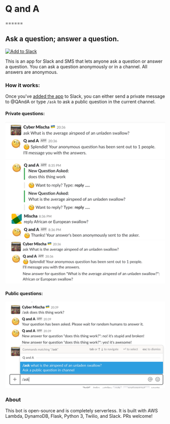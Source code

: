 # Q and A
======
## Ask a question; answer a question.

<a href="https://slack.com/oauth/authorize?client_id=303250292951.354646358592&scope=commands,identity.team,channels:history,chat:write,im:write,reactions:write,im:history"><img alt="Add to Slack" height="40" width="139" src="https://platform.slack-edge.com/img/add_to_slack.png" srcset="https://platform.slack-edge.com/img/add_to_slack.png 1x, https://platform.slack-edge.com/img/add_to_slack@2x.png 2x" /></a>

This is an app for Slack and SMS that lets anyone ask a question or answer a question.
You can ask a question anonymously or in a channel.
All answers are anonymous.

### How it works:
Once you've [added the app](https://slack.com/oauth/authorize?client_id=303250292951.354646358592&scope=commands,identity.team,channels:history,chat:write,im:write,reactions:write,im:history) to Slack, you can either send a private message to @QAndA or type `/ask` to ask a public question in the current channel.


#### Private questions:
![ask1](screenshots/a1.png)
![answer](screenshots/r1.png)
![ask2](screenshots/a2.png)


#### Public questions:
![in-channel](screenshots/c1.png)


### About
This bot is open-source and is completely serverless.
It is built with AWS Lambda, DynamoDB, Flask, Python 3, Twilio, and Slack. PRs welcome!
